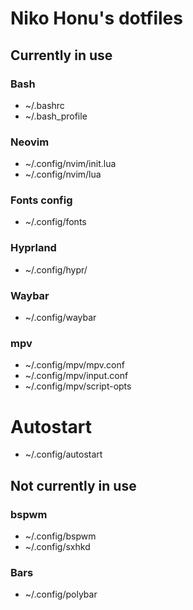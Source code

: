 # Niko Honu's dotfiles

## Currently in use
### Bash

- ~/.bashrc
- ~/.bash_profile

### Neovim

- ~/.config/nvim/init.lua
- ~/.config/nvim/lua

### Fonts config

- ~/.config/fonts

### Hyprland

- ~/.config/hypr/

### Waybar

- ~/.config/waybar

### mpv

- ~/.config/mpv/mpv.conf
- ~/.config/mpv/input.conf
- ~/.config/mpv/script-opts

# Autostart
- ~/.config/autostart

## Not currently in use
### bspwm

- ~/.config/bspwm
- ~/.config/sxhkd

### Bars
- ~/.config/polybar
